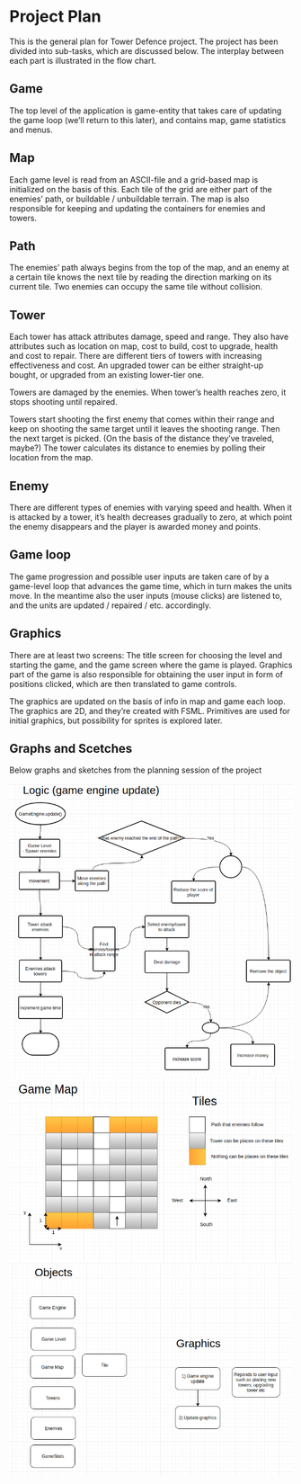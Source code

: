 # Project Plan
This is the general plan for Tower Defence project.
The project has been divided into sub-tasks, which are discussed below.
The interplay between each part is illustrated in the flow chart.

## Game
The top level of the application is game-entity that takes care of updating the game loop (we’ll return to this later), and contains map, game statistics and menus.

## Map
Each game level is read from an ASCII-file and a grid-based map is initialized on the basis of this. Each tile of the grid are either part of the enemies’ path, or buildable / unbuildable terrain.
The map is also responsible for keeping and updating the containers for enemies and towers.

## Path
The enemies’ path always begins from the top of the map, and an enemy at a certain tile knows the next tile by reading the direction marking on its current tile.
Two enemies can occupy the same tile without collision.

## Tower
Each tower has attack attributes damage, speed and range. They also have attributes such as location on map, cost to build, cost to upgrade, health and cost to repair.
There are different tiers of towers with increasing effectiveness and cost. An upgraded tower can be either straight-up bought, or upgraded from an existing lower-tier one.

Towers are damaged by the enemies.
When tower’s health reaches zero, it stops shooting until repaired.

Towers start shooting the first enemy that comes within their range and keep on shooting the same target until it leaves the shooting range. Then the next target is picked. (On the basis of the distance they’ve traveled, maybe?)
The tower calculates its distance to enemies by polling their location from the map.

## Enemy
There are different types of enemies with varying speed and health.
When it is attacked by a tower, it’s health decreases gradually to zero, at which point the enemy disappears and the player is awarded money and points.

## Game loop
The game progression and possible user inputs are taken care of by a game-level loop that advances the game time, which in turn makes the units move.
In the meantime also the user inputs (mouse clicks) are listened to, and the units are updated / repaired / etc. accordingly.

## Graphics
There are at least two screens: The title screen for choosing the level and starting the game, and the game screen where the game is played.
Graphics part of the game is also responsible for obtaining the user input in form of positions clicked, which are then translated to game controls.


The graphics are updated on the basis of info in map and game each loop.
The graphics are 2D, and they’re created with FSML. Primitives are used for initial graphics, but possibility for sprites is explored later.


## Graphs and Scetches
Below graphs and sketches from the planning session of the project

![](GameLogic.png)
![](gameMap.png)
![](gameObjects.png)
